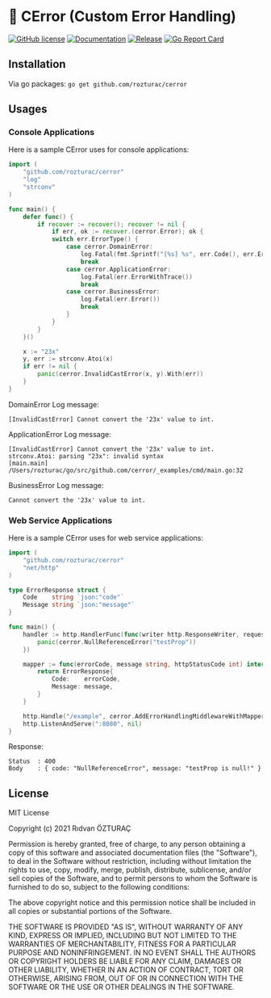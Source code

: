 #  🥷  CError (Custom Error Handling)

[![GitHub license](https://img.shields.io/github/license/rozturac/cerror.svg?color=24B898&style=for-the-badge&logo=go&logoColor=ffffff)](https://github.com/rozturac/cerror/blob/main/LICENSE)
[![Documentation](https://img.shields.io/badge/godoc-reference-blue.svg?color=24B898&style=for-the-badge&logo=go&logoColor=ffffff)](https://pkg.go.dev/github.com/rozturac/cerror)
[![Release](https://img.shields.io/github/tag/rozturac/cerror.svg?label=release&color=24B898&logo=github&style=for-the-badge)](https://github.com/rozturac/cerror/releases/latest)
[![Go Report Card](https://img.shields.io/badge/go%20report-A%2B-green?style=for-the-badge)](https://goreportcard.com/report/github.com/rozturac/cerror)

## Installation

Via go packages:
```go get github.com/rozturac/cerror```

## Usages

### Console Applications

Here is a sample CError uses for console applications:

```go
import (
    "github.com/rozturac/cerror"
    "log"
    "strconv"
)

func main() {
    defer func() {
        if recover := recover(); recover != nil {
            if err, ok := recover.(cerror.Error); ok {
            switch err.ErrorType() {
                case cerror.DomainError:
                    log.Fatal(fmt.Sprintf("[%s] %s", err.Code(), err.Error()))
                    break
                case cerror.ApplicationError:
                    log.Fatal(err.ErrorWithTrace())
                    break
                case cerror.BusinessError:
                    log.Fatal(err.Error())
                    break
                }
            }
        }
    }()

    x := "23x"
    y, err := strconv.Atoi(x)
    if err != nil {
        panic(cerror.InvalidCastError(x, y).With(err))
    }
}
```

DomainError Log message:
``` shell
[InvalidCastError] Cannot convert the '23x' value to int.
```

ApplicationError Log message:
``` shell
[InvalidCastError] Cannot convert the '23x' value to int.
strconv.Atoi: parsing "23x": invalid syntax
[main.main] /Users/rozturac/go/src/github.com/cerror/_examples/cmd/main.go:32
```

BusinessError Log message:
``` shell
Cannot convert the '23x' value to int.
```

### Web Service Applications

Here is a sample CError uses for web service applications:

```go
import (
	"github.com/rozturac/cerror"
	"net/http"
)

type ErrorResponse struct {
	Code    string `json:"code"`
	Message string `json:"message"`
}

func main() {
	handler := http.HandlerFunc(func(writer http.ResponseWriter, request *http.Request) {
		panic(cerror.NullReferenceError("testProp"))
	})

	mapper := func(errorCode, message string, httpStatusCode int) interface{} {
		return ErrorResponse{
			Code:    errorCode,
			Message: message,
		}
	}

	http.Handle("/example", cerror.AddErrorHandlingMiddlewareWithMapper(handler, mapper))
	http.ListenAndServe(":8080", nil)
}

```

Response:
```
Status  : 400
Body    : { code: "NullReferenceError", message: "testProp is null!" }
```

## License

MIT License

Copyright (c) 2021 Rıdvan ÖZTURAÇ

Permission is hereby granted, free of charge, to any person obtaining a copy
of this software and associated documentation files (the "Software"), to deal
in the Software without restriction, including without limitation the rights
to use, copy, modify, merge, publish, distribute, sublicense, and/or sell
copies of the Software, and to permit persons to whom the Software is
furnished to do so, subject to the following conditions:

The above copyright notice and this permission notice shall be included in all
copies or substantial portions of the Software.

THE SOFTWARE IS PROVIDED "AS IS", WITHOUT WARRANTY OF ANY KIND, EXPRESS OR
IMPLIED, INCLUDING BUT NOT LIMITED TO THE WARRANTIES OF MERCHANTABILITY,
FITNESS FOR A PARTICULAR PURPOSE AND NONINFRINGEMENT. IN NO EVENT SHALL THE
AUTHORS OR COPYRIGHT HOLDERS BE LIABLE FOR ANY CLAIM, DAMAGES OR OTHER
LIABILITY, WHETHER IN AN ACTION OF CONTRACT, TORT OR OTHERWISE, ARISING FROM,
OUT OF OR IN CONNECTION WITH THE SOFTWARE OR THE USE OR OTHER DEALINGS IN THE
SOFTWARE.
